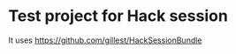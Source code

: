 Test project for Hack session
========================

It uses https://github.com/gillest/HackSessionBundle

